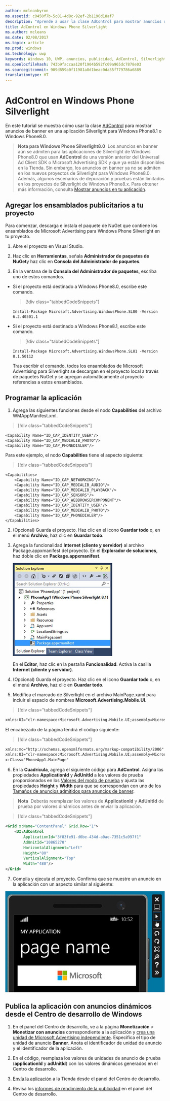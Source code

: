 ```yaml
---
author: mcleanbyron
ms.assetid: c0450f7b-5c81-4d8c-92ef-2b1190d18af7
description: "Aprende a usar la clase AdControl para mostrar anuncios de banner en una aplicación Silverlight para Windows Phone 8.1 o Windows Phone 8.0."
title: AdControl en Windows Phone Silverlight
ms.author: mcleans
ms.date: 02/08/2017
ms.topic: article
ms.prod: windows
ms.technology: uwp
keywords: Windows 10, UWP, anuncios, publicidad, AdControl, Silverlight, Windows Phone
ms.openlocfilehash: 743b9faccaa120f1904b592fc09a965dc7878e03
ms.sourcegitcommit: 909d859a0f11981a8d1beac0da35f779786a6889
translationtype: HT
---
```

# <a name="adcontrol-in-windows-phone-silverlight"></a>AdControl en Windows Phone Silverlight

En este tutorial se muestra cómo usar la clase [AdControl](https://msdn.microsoft.com/library/windows/apps/hh524191.aspx) para mostrar anuncios de banner en una aplicación Silverlight para Windows Phone8.1 o Windows Phone8.0.

> **Nota para Windows Phone Silverlight8.0**&nbsp;&nbsp;Los anuncios en banner aún se admiten para las aplicaciones de Silverlight de Windows Phone8.0 que usan **AdControl** de una versión anterior del Universal Ad Client SDK o Microsoft Advertising SDK y que ya están disponibles en la Tienda. Sin embargo, los anuncios en banner ya no se admiten en los nuevos proyectos de Silverlight para Windows Phone8.0. Además, algunos escenarios de depuración y pruebas están limitados en los proyectos de Silverlight de Windows Phone8.x. Para obtener más información, consulta [Mostrar anuncios en tu aplicación](display-ads-in-your-app.md#silverlight_support).

## <a name="add-the-advertising-assemblies-to-your-project"></a>Agregar los ensamblados publicitarios a tu proyecto

Para comenzar, descarga e instala el paquete de NuGet que contiene los ensamblados de Microsoft Advertising para Windows Phone Silverlight en tu proyecto.

1.  Abre el proyecto en Visual Studio.

2.  Haz clic en **Herramientas**, señala **Administrador de paquetes de NuGet**y haz clic en **Consola del Administrador de paquetes**.

3.  En la ventana de la **Consola del Administrador de paquetes**, escriba uno de estos comandos.

  * Si el proyecto está destinado a Windows Phone8.0, escribe este comando.

      > [!div class="tabbedCodeSnippets"]
      ```syntax
      Install-Package Microsoft.Advertising.WindowsPhone.SL80 -Version 6.2.40501.1
      ```

  * Si el proyecto está destinado a Windows Phone8.1, escribe este comando.

      > [!div class="tabbedCodeSnippets"]
      ```syntax
      Install-Package Microsoft.Advertising.WindowsPhone.SL81 -Version 8.1.50112
      ```

    Tras escribir el comando, todos los ensamblados de Microsoft Advertising para Silverlight se descargan en el proyecto local a través de paquetes NuGet y se agregan automáticamente al proyecto referencias a estos ensamblados.

## <a name="code-your-app"></a>Programar la aplicación


1.  Agrega las siguientes funciones desde el nodo **Capabilities** del archivo WMAppManifest.xml.

  > [!div class="tabbedCodeSnippets"]
  ``` syntax
  <Capability Name="ID_CAP_IDENTITY_USER"/>
  <Capability Name="ID_CAP_MEDIALIB_PHOTO"/>
  <Capability Name="ID_CAP_PHONEDIALER"/>
  ```

  Para este ejemplo, el nodo **Capabilities** tiene el aspecto siguiente:

  > [!div class="tabbedCodeSnippets"]
  ``` syntax
  <Capabilities>
      <Capability Name="ID_CAP_NETWORKING"/>
      <Capability Name="ID_CAP_MEDIALIB_AUDIO"/>
      <Capability Name="ID_CAP_MEDIALIB_PLAYBACK"/>
      <Capability Name="ID_CAP_SENSORS"/>
      <Capability Name="ID_CAP_WEBBROWSERCOMPONENT"/>
      <Capability Name="ID_CAP_IDENTITY_USER"/>
      <Capability Name="ID_CAP_MEDIALIB_PHOTO"/>
      <Capability Name="ID_CAP_PHONEDIALER"/>
  </Capabilities>
  ```

2.  (Opcional) Guarda el proyecto. Haz clic en el icono **Guardar todo** o, en el menú **Archivo**, haz clic en **Guardar todo**.

3.  Agrega la funcionalidad **Internet (cliente y servidor)** al archivo Package.appxmanifest del proyecto. En el **Explorador de soluciones**, haz doble clic en **Package.appxmanifest**.

    ![wp81silverlightmarkup\-solutionexplorer\-packageappxmanifest](images/13-b98c2a1a-69c3-4018-be0a-6ce010e703e7.jpg)

    En el **Editor**, haz clic en la pestaña **Funcionalidad**. Activa la casilla **Internet (cliente y servidor)**.

4.  (Opcional) Guarda el proyecto. Haz clic en el icono **Guardar todo** o, en el menú **Archivo**, haz clic en **Guardar todo**.

5.  Modifica el marcado de Silverlight en el archivo MainPage.xaml para incluir el espacio de nombres **Microsoft.Advertising.Mobile.UI**.

  > [!div class="tabbedCodeSnippets"]
  ``` xml
  xmlns:UI="clr-namespace:Microsoft.Advertising.Mobile.UI;assembly=Microsoft.Advertising.Mobile.UI"
  ```

  El encabezado de la página tendrá el código siguiente:

  > [!div class="tabbedCodeSnippets"]
  ``` xml
  xmlns:mc="http://schemas.openxmlformats.org/markup-compatibility/2006"
  xmlns:UI="clr-namespace:Microsoft.Advertising.Mobile.UI;assembly=Microsoft.Advertising.Mobile.UI"
  x:Class="PhoneApp1.MainPage"
  ```

6.  En la **Cuadrícula**, agrega el siguiente código para **AdControl**. Asigna las propiedades **ApplicationId** y **AdUnitId** a los valores de prueba proporcionados en los [Valores del modo de prueba](test-mode-values.md) y ajusta las propiedades **Height** y **Width** para que se correspondan con uno de los [Tamaños de anuncios admitidos para anuncios de banner](supported-ad-sizes-for-banner-ads.md).

  > **Nota**&nbsp;&nbsp;Deberás reemplazar los valores de **ApplicationId** y **AdUnitId** de prueba por valores dinámicos antes de enviar la aplicación.

  > [!div class="tabbedCodeSnippets"]
  ``` xml
  <Grid x:Name="ContentPanel" Grid.Row="1">
      <UI:AdControl
          ApplicationId="3f83fe91-d6be-434d-a0ae-7351c5a997f1"
          AdUnitId="10865270"
          HorizontalAlignment="Left"
          Height="80"
          VerticalAlignment="Top"
          Width="480"/>
  </Grid>
  ```

7.  Compila y ejecuta el proyecto. Confirma que se muestre un anuncio en la aplicación con un aspecto similar al siguiente:

  ![wp81silverlight\ emulatorwithad](images/13-8db1492f-ae1d-439b-9b78-bed8e22fe996.jpg)

## <a name="release-your-app-with-live-ads-using-dev-center"></a>Publica la aplicación con anuncios dinámicos desde el Centro de desarrollo de Windows

1.  En el panel del Centro de desarrollo, ve a la página **Monetización** &gt; **Monetizar con anuncios** correspondiente a la aplicación y [crea una unidad de Microsoft Advertising independiente](../publish/monetize-with-ads.md). Especifica el tipo de unidad de anuncio **Banner**. Anota el identificador de unidad de anuncio y el identificador de la aplicación.

2.  En el código, reemplaza los valores de unidades de anuncio de prueba (**applicationId** y **adUnitId**) con los valores dinámicos generados en el Centro de desarrollo.

3.  [Envía la aplicación](../publish/app-submissions.md) a la Tienda desde el panel del Centro de desarrollo.

4.  Revisa los [informes de rendimiento de la publicidad](../publish/advertising-performance-report.md) en el panel del Centro de desarrollo.


 
